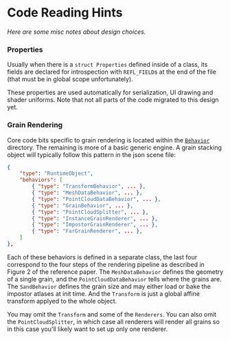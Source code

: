 Code Reading Hints
==================

*Here are some misc notes about design choices.*

### Properties

Usually when there is a `struct Properties` defined inside of a class, its fields are declared for introspection with `REFL_FIELD`s at the end of the file (that must be in global scope unfortunately).

These properties are used automatically for serialization, UI drawing and shader uniforms. Note that not all parts of the code migrated to this design yet.

### Grain Rendering

Core code bits specific to grain rendering is located within the [`Behavior`](src/GrainViewer/Behavior) directory. The remaining is more of a basic generic engine. A grain stacking object will typically follow this pattern in the json scene file:

```json
{
	"type": "RuntimeObject",
	"behaviors": [
		{ "type": "TransformBehavior", ... },
		{ "type": "MeshDataBehavior", ... },
		{ "type": "PointCloudDataBehavior", ... },
		{ "type": "GrainBehavior", ... },
		{ "type": "PointCloudSplitter", ... },
		{ "type": "InstanceGrainRenderer", ... },
		{ "type": "ImpostorGrainRenderer", ... },
		{ "type": "FarGrainRenderer", ... },
	]
},
```

Each of these behaviors is defined in a separate class, the last four correspond to the four steps of the rendering pipeline as described in Figure 2 of the reference paper. The `MeshDataBehavior` defines the geometry of a single grain, and the `PointCloudDataBehavior` tells where the grains are. The `SandBehavior` defines the grain size and may either load or bake the impostor atlases at init time. And the `Transform` is just a global affine transform applyed to the whole object.

You may omit the `Transform` and some of the `Renderers`. You can also omit the `PointCloudSplitter`, in which case all renderers will render all grains so in this case you'll likely want to set up only one renderer.


